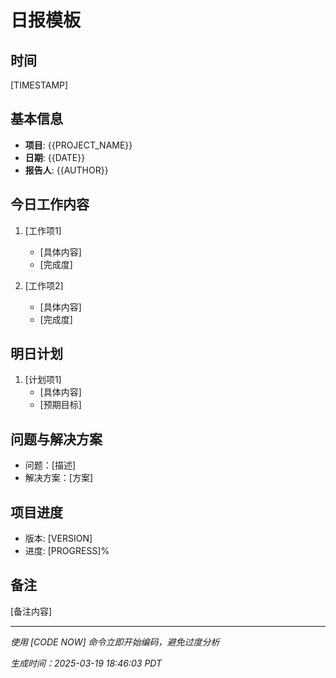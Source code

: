 # 日报模板

<!--
软件工程最佳实践：日报的重要性
1. 提高项目透明度：让所有相关方了解项目进展
2. 及早发现问题：通过每日回顾及时发现并解决问题
3. 建立工作节奏：形成规律的工作和汇报习惯
4. 积累经验：为项目复盘提供详细的历史记录
-->

## 时间
<!-- 使用PST时区，格式：YYYY-MM-DD HH:MM:SS PST -->
[TIMESTAMP]

## 基本信息
- **项目**: {{PROJECT_NAME}}
- **日期**: {{DATE}}
- **报告人**: {{AUTHOR}}

## 今日工作内容
<!--
记录今日完成的具体工作：
1. 使用动词开头，描述具体行动
2. 每项工作需要有可验证的输出
3. 如果有关联任务，注明任务ID
-->

1. [工作项1]
   - [具体内容]
   - [完成度]

2. [工作项2]
   - [具体内容]
   - [完成度]

## 明日计划
<!--
制定明日计划的原则：
1. 设定具体且可达成的目标
2. 优先级排序
3. 考虑依赖关系
4. 预留buffer时间
-->

1. [计划项1]
   - [具体内容]
   - [预期目标]

## 问题与解决方案
<!--
问题跟踪与解决：
1. 清晰描述问题
2. 分析问题原因
3. 提出解决方案
4. 记录解决进展
-->

- 问题：[描述]
- 解决方案：[方案]

## 项目进度
<!--
进度跟踪要点：
1. 版本号必须准确
2. 进度使用百分比表示
3. 如有延期需说明原因
-->

- 版本: [VERSION]
- 进度: [PROGRESS]%

## 备注
<!--
其他需要记录的信息：
1. 重要决策
2. 风险提示
3. 资源需求
4. 协作事项
-->

[备注内容]

---
*使用 [CODE NOW] 命令立即开始编码，避免过度分析* 

*生成时间：2025-03-19 18:46:03 PDT*